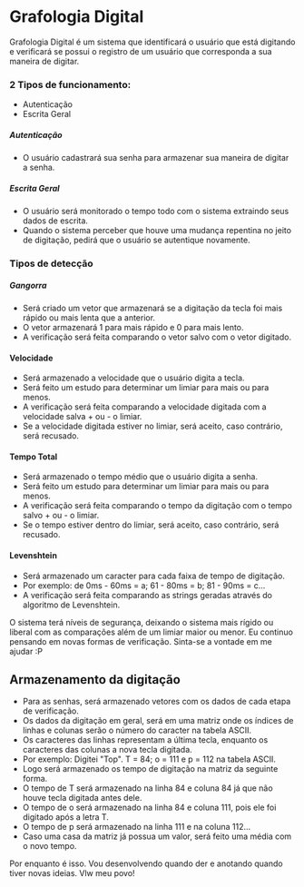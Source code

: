 # Grafologia Digital

Grafologia Digital é um sistema que identificará o usuário que está digitando e verificará se possui o registro de um usuário que corresponda a sua maneira de digitar.

### 2 Tipos de funcionamento:

  - Autenticação
  - Escrita Geral


##### Autenticação
  - O usuário cadastrará sua senha para armazenar sua maneira de digitar a senha.
  
##### Escrita Geral
  - O usuário será monitorado o tempo todo com o sistema extraindo seus dados de escrita.
  - Quando o sistema perceber que houve uma mudança repentina no jeito de digitação, pedirá que o usuário se autentique novamente.
  
### Tipos de detecção

##### Gangorra
- Será criado um vetor que armazenará se a digitação da tecla foi mais rápido ou mais lenta que a anterior.
- O vetor armazenará 1 para mais rápido e 0 para mais lento.
- A verificação será feita comparando o vetor salvo com o vetor digitado.

#### Velocidade
- Será armazenado a velocidade que o usuário digita a tecla.
- Será feito um estudo para determinar um limiar para mais ou para menos.
- A verificação será feita comparando a velocidade digitada com a velocidade salva + ou - o limiar.
- Se a velocidade digitada estiver no limiar, será aceito, caso contrário, será recusado.

#### Tempo Total
- Será armazenado o tempo médio que o usuário digita a senha.
- Será feito um estudo para determinar um limiar para mais ou para menos.
- A verificação será feita comparando o tempo da digitação com o tempo salvo + ou - o limiar.
- Se o tempo estiver dentro do limiar, será aceito, caso contrário, será recusado.

#### Levenshtein
- Será armazenado um caracter para cada faixa de tempo de digitação.
- Por exemplo: de 0ms - 60ms = a; 61 - 80ms = b; 81 - 90ms = c...
- A verificação será feita comparando as strings geradas através do algoritmo de Levenshtein.

O sistema terá níveis de segurança, deixando o sistema mais rígido ou liberal com as comparações além de um limiar maior ou menor.
Eu continuo pensando em novas formas de verificação. Sinta-se a vontade em me ajudar :P

## Armazenamento da digitação
- Para as senhas, será armazenado vetores com os dados de cada etapa de verificação.
- Os dados da digitação em geral, será em uma matriz onde os índices de linhas e colunas serão o número do caracter na tabela ASCII.
- Os caracteres das linhas representam a última tecla, enquanto os caracteres das colunas a nova tecla digitada.
- Por exemplo: Digitei "Top". T = 84; o = 111 e p = 112 na tabela ASCII.
- Logo será armazenado os tempo de digitação na matriz da seguinte forma.
- O tempo de T será armazenado na linha 84 e coluna 84 já que não houve tecla digitada antes dele.
- O tempo de o será armazenado na linha 84 e coluna 111, pois ele foi digitado após a letra T.
- O tempo de p será armazenado na linha 111 e na coluna 112...
- Caso uma casa da matriz já possua um valor, será feito uma média com o novo tempo.


Por enquanto é isso. Vou desenvolvendo quando der e anotando quando tiver novas ideias. Vlw meu povo!
